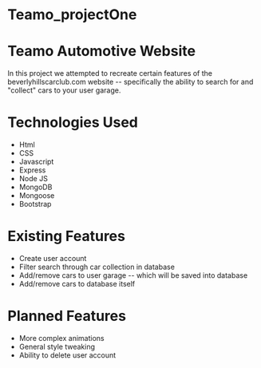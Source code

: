 # Teamo_projectOne

# Teamo Automotive Website

In this project we attempted to recreate certain features of the beverlyhillscarclub.com website -- specifically the ability to search for and "collect" cars to your user garage.

# Technologies Used
- Html
- CSS
- Javascript
- Express
- Node JS
- MongoDB
- Mongoose
- Bootstrap

# Existing Features
- Create user account
- Filter search through car collection in database
- Add/remove cars to user garage -- which will be saved into database
- Add/remove cars to database itself

# Planned Features
- More complex animations
- General style tweaking
- Ability to delete user account

